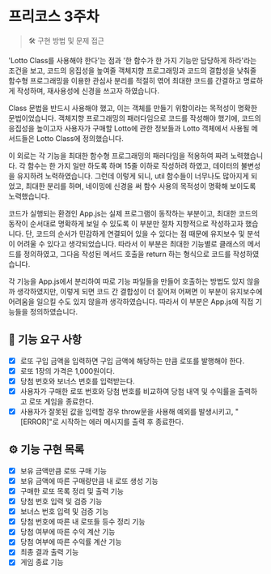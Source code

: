# 프리코스 3주차

> 🛠 구현 방법 및 문제 접근

'Lotto Class를 사용해야 한다'는 점과 '한 함수가 한 가지 기능만 담당하게 하라'라는 조건을 보고, 코드의 응집성을 높여줄 객체지향 프로그래밍과 코드의 결합성을 낮춰줄 함수형 프로그래밍을 이용한 관심사 분리를 적절히 엮어 최대한 코드를 간결하고 명료하게 작성하며, 재사용성에 신경을 쓰고자 하였습니다.

Class 문법을 반드시 사용해야 했고, 이는 객체를 만들기 위함이라는 목적성이 명확한 문법이었습니다. 객체지향 프로그래밍의 패러다임으로 코드를 작성해야 했기에, 코드의 응집성을 높이고자 사용자가 구매할 Lotto에 관한 정보들과 Lotto 객체에서 사용될 메서드들은 Lotto Class에 정의했습니다.

이 외로는 각 기능을 최대한 함수형 프로그래밍의 패러다임을 적용하여 짜려 노력했습니다. 각 함수는 한 가지 일만 하도록 하며 15줄 이하로 작성하려 하였고, 데이터의 불변성을 유지하려 노력하였습니다. 그런데 이렇게 되니, util 함수들이 너무나도 많아지게 되었고, 최대한 분리를 하며, 네이밍에 신경을 써 함수 사용의 목적성이 명확해 보이도록 노력했습니다.

코드가 실행되는 환경인 App.js는 실제 프로그램이 동작하는 부분이고, 최대한 코드의 동작이 순서대로 명확하게 보일 수 있도록 이 부분만 절차 지향적으로 작성하고자 했습니다. 단, 코드의 순서가 민감하게 연결되어 있을 수 있다는 점 때문에 유지보수 및 분석이 어려울 수 있다고 생각되었습니다. 따라서 이 부분은 최대한 기능별로 클래스의 메서드를 정의하였고, 그다음 작성된 메서드 호출을 return 하는 형식으로 코드를 작성하였습니다.

각 기능을 App.js에서 분리하여 따로 기능 파일들을 만들어 호출하는 방법도 있지 않을까 생각하였지만, 이렇게 되면 코드 간 결합성이 더 짙어져 어쩌면 이 부분이 유지보수에 어려움을 일으킬 수도 있지 않을까 생각하였습니다. 따라서 이 부분은 App.js에 직접 기능들을 정의하였습니다.

## 🚀 기능 요구 사항

- [x] 로또 구입 금액을 입력하면 구입 금액에 해당하는 만큼 로또를 발행해야 한다.
- [x] 로또 1장의 가격은 1,000원이다.
- [x] 당첨 번호와 보너스 번호를 입력받는다.
- [x] 사용자가 구매한 로또 번호와 당첨 번호를 비교하여 당첨 내역 및 수익률을 출력하고 로또 게임을 종료한다.
- [x] 사용자가 잘못된 값을 입력할 경우 throw문을 사용해 예외를 발생시키고, "[ERROR]"로 시작하는 에러 메시지를 출력 후 종료한다.

## ⚙️ 기능 구현 목록

- [x] 보유 금액만큼 로또 구매 기능
- [x] 보유 금액에 따른 구매량만큼 내 로또 생성 기능
- [x] 구매한 로또 목록 정리 및 출력 기능
- [x] 당첨 번호 입력 및 검증 기능
- [x] 보너스 번호 입력 및 검증 기능
- [x] 당첨 번호에 따른 내 로또들 등수 정리 기능
- [x] 당첨 여부에 따른 수익 계산 기능
- [x] 당첨 여부에 따른 수익률 계산 기능
- [x] 최종 결과 출력 기능
- [x] 게임 종료 기능
